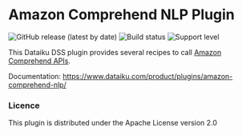 # Amazon Comprehend NLP Plugin
![GitHub release (latest by date)](https://img.shields.io/github/v/release/dataiku/dss-plugin-amazon-comprehend-nlp) ![Build status](https://img.shields.io/badge/build-passing-brightgreen) ![Support level](https://img.shields.io/badge/support-Tier%202-yellowgreen)

This Dataiku DSS plugin provides several recipes to call [Amazon Comprehend APIs](https://aws.amazon.com/comprehend/).

Documentation: https://www.dataiku.com/product/plugins/amazon-comprehend-nlp/

### Licence
This plugin is distributed under the Apache License version 2.0
